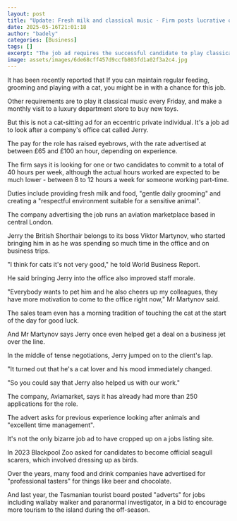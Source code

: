 ```yaml
---
layout: post
title: "Update: Fresh milk and classical music - Firm posts lucrative office cat-sitting job"
date: 2025-05-16T21:01:18
author: "badely"
categories: [Business]
tags: []
excerpt: "The job ad requires the successful candidate to play classical music to the cat on Fridays."
image: assets/images/6de68cff457d9ccfb803fd1a02f3a2c4.jpg
---
```


It has been recently reported that If you can maintain regular feeding, grooming and playing with a cat, you might be in with a chance for this job. 

Other requirements are to play it classical music every Friday, and make a monthly visit to a luxury department store to buy new toys. 

But this is not a cat-sitting ad for an eccentric private individual. It's a job ad to look after a company's office cat called Jerry.

The pay for the role has raised eyebrows, with the rate advertised at between £65 and £100 an hour, depending on experience.

The firm says it is looking for one or two candidates to commit to a total of 40 hours per week, although the actual hours worked are expected to be much lower - between 8 to 12 hours a week for someone working part-time.

Duties include providing fresh milk and food, "gentle daily grooming" and creating a "respectful environment suitable for a sensitive animal".

The company advertising the job runs an aviation marketplace based in central London.  

Jerry the British Shorthair belongs to its boss Viktor Martynov, who started bringing him in as he was spending so much time in the office and on business trips.

"I think for cats it's not very good," he told World Business Report.

He said bringing Jerry into the office also improved staff morale. 

"Everybody wants to pet him and he also cheers up my colleagues, they have more motivation to come to the office right now," Mr Martynov said.

The sales team even has a morning tradition of touching the cat at the start of the day for good luck.

And Mr Martynov says Jerry once even helped get a deal on a business jet over the line. 

In the middle of tense negotiations, Jerry jumped on to the client's lap. 

"It turned out that he's a cat lover and his mood immediately changed.

"So you could say that Jerry also helped us with our work."

The company, Aviamarket, says it has already had more than 250 applications for the role. 

The advert asks for previous experience looking after animals and "excellent time management".

It's not the only bizarre job ad to have cropped up on a jobs listing site. 

In 2023 Blackpool Zoo asked for candidates to become official seagull scarers, which involved dressing up as birds.

Over the years, many food and drink companies have advertised for "professional tasters" for things like beer and chocolate. 

And last year, the Tasmanian tourist board posted "adverts" for jobs including wallaby walker and paranormal investigator, in a bid to encourage more tourism to the island during the off-season.

